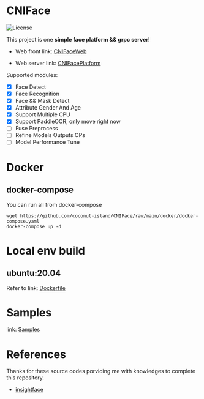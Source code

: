 # CNIFace

![License](https://img.shields.io/badge/License-Apache%202.0-blue.svg)

This project is one **simple face platform && grpc server**!

- Web front link: [CNIFaceWeb](https://github.com/coconut-island/CNIFaceWeb)

- Web server link: [CNIFacePlatform](https://github.com/coconut-island/CNIFacePlatform)

Supported modules:
- [x] Face Detect
- [x] Face Recognition
- [x] Face && Mask Detect
- [x] Attribute Gender And Age
- [x] Support Multiple CPU
- [x] Support PaddleOCR, only move right now
- [ ] Fuse Preprocess
- [ ] Refine Models Outputs OPs
- [ ] Model Performance Tune

# Docker

## docker-compose
You can run all from docker-compose
```
wget https://github.com/coconut-island/CNIFace/raw/main/docker/docker-compose.yaml
docker-compose up -d
```

# Local env build

## ubuntu:20.04

Refer to link: [Dockerfile](https://github.com/coconut-island/CNIFaceBase/blob/main/Dockerfile)

# Samples

link: [Samples](https://github.com/coconut-island/CNIFace/tree/main/samples)


# References

Thanks for these source codes porviding me with knowledges to complete this repository.

- [insightface](https://github.com/deepinsight/insightface)
